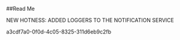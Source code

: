 ﻿##Read Me

NEW HOTNESS: ADDED LOGGERS TO THE NOTIFICATION SERVICE

a3cdf7a0-0f0d-4c05-8325-311d6eb9c2fb
